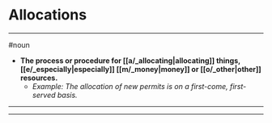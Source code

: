 # Allocations
---
#noun
- **The process or procedure for [[a/_allocating|allocating]] things, [[e/_especially|especially]] [[m/_money|money]] or [[o/_other|other]] resources.**
	- _Example: The allocation of new permits is on a first-come, first-served basis._
---
---
